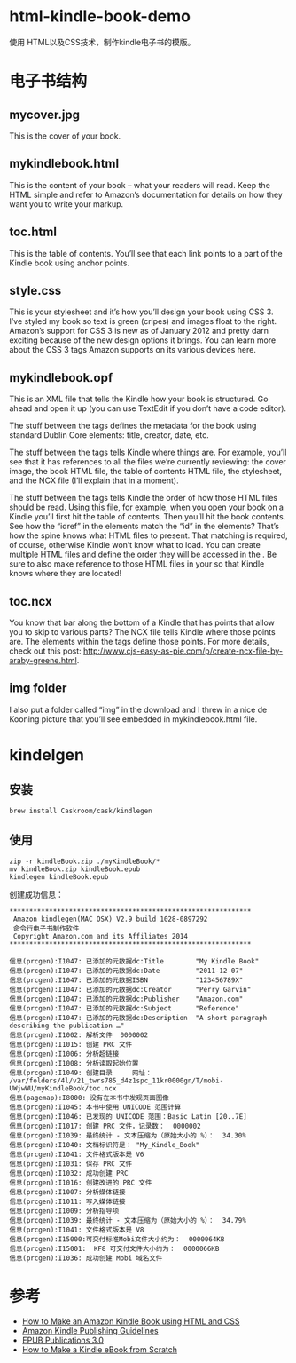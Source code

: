 # html-kindle-book-demo

使用 HTML以及CSS技术，制作kindle电子书的模版。


# 电子书结构

## mycover.jpg

This is the cover of your book.

## mykindlebook.html

This is the content of your book – what your readers will read. Keep the HTML simple and refer to Amazon’s documentation for details on how they want you to write your markup.

## toc.html

This is the table of contents. You’ll see that each link points to a part of the Kindle book using anchor points.

## style.css

This is your stylesheet and it’s how you’ll design your book using CSS 3. I’ve styled my book so text is green (cripes) and images float to the right. Amazon’s support for CSS 3 is new as of January 2012 and pretty darn exciting because of the new design options it brings. You can learn more about the CSS 3 tags Amazon supports on its various devices here.

## mykindlebook.opf

This is an XML file that tells the Kindle how your book is structured. Go ahead and open it up (you can use TextEdit if you don’t have a code editor).

The stuff between the <metadata> tags defines the metadata for the book using standard Dublin Core elements: title, creator, date, etc.

The stuff between the <manifest> tags tells Kindle where things are. For example, you’ll see that it has references to all the files we’re currently reviewing: the cover image, the book HTML file, the table of contents HTML file, the stylesheet, and the NCX file (I’ll explain that in a moment).

The stuff between the <spine> tags tells Kindle the order of how those HTML files should be read. Using this file, for example, when you open your book on a Kindle you’ll first hit the table of contents. Then you’ll hit the book contents. See how the “idref” in the <spine> elements match the “id” in the <manifest> elements? That’s how the spine knows what HTML files to present. That matching is required, of course, otherwise Kindle won’t know what to load. You can create multiple HTML files and define the order they will be accessed in the <spine>. Be sure to also make reference to those HTML files in your <manifest> so that Kindle knows where they are located!

## toc.ncx

You know that bar along the bottom of a Kindle that has points that allow you to skip to various parts? The NCX file tells Kindle where those points are. The <navPoint> elements within the <navMap> tags define those points. For more details, check out this post: http://www.cjs-easy-as-pie.com/p/create-ncx-file-by-araby-greene.html.

## img folder
I also put a folder called “img” in the download and I threw in a nice de Kooning picture that you’ll see embedded in mykindlebook.html file.


# kindelgen

## 安装
```
brew install Caskroom/cask/kindlegen
```

## 使用

```
zip -r kindleBook.zip ./myKindleBook/*
mv kindleBook.zip kindleBook.epub
kindlegen kindleBook.epub
```

创建成功信息：
```
*************************************************************
 Amazon kindlegen(MAC OSX) V2.9 build 1028-0897292 
 命令行电子书制作软件 
 Copyright Amazon.com and its Affiliates 2014 
*************************************************************

信息(prcgen):I1047: 已添加的元数据dc:Title        "My Kindle Book"
信息(prcgen):I1047: 已添加的元数据dc:Date         "2011-12-07"
信息(prcgen):I1047: 已添加的元数据ISBN            "123456789X"
信息(prcgen):I1047: 已添加的元数据dc:Creator      "Perry Garvin"
信息(prcgen):I1047: 已添加的元数据dc:Publisher    "Amazon.com"
信息(prcgen):I1047: 已添加的元数据dc:Subject      "Reference"
信息(prcgen):I1047: 已添加的元数据dc:Description  "A short paragraph describing the publication …"
信息(prcgen):I1002: 解析文件  0000002
信息(prcgen):I1015: 创建 PRC 文件
信息(prcgen):I1006: 分析超链接
信息(prcgen):I1008: 分析读取起始位置
信息(prcgen):I1049: 创建目录     网址： /var/folders/4l/v21_twrs785_d4z1spc_11kr0000gn/T/mobi-UWjwWU/myKindleBook/toc.ncx
信息(pagemap):I8000: 没有在本书中发现页面图像
信息(prcgen):I1045: 本书中使用 UNICODE 范围计算
信息(prcgen):I1046: 已发现的 UNICODE 范围：Basic Latin [20..7E]
信息(prcgen):I1017: 创建 PRC 文件，记录数：  0000002
信息(prcgen):I1039: 最终统计 - 文本压缩为（原始大小的 %）：  34.30%
信息(prcgen):I1040: 文档标识符是： "My_Kindle_Book"
信息(prcgen):I1041: 文件格式版本是 V6
信息(prcgen):I1031: 保存 PRC 文件
信息(prcgen):I1032: 成功创建 PRC
信息(prcgen):I1016: 创建改进的 PRC 文件
信息(prcgen):I1007: 分析媒体链接
信息(prcgen):I1011: 写入媒体链接
信息(prcgen):I1009: 分析指导项
信息(prcgen):I1039: 最终统计 - 文本压缩为（原始大小的 %）：  34.79%
信息(prcgen):I1041: 文件格式版本是 V8
信息(prcgen):I15000:可交付标准Mobi文件大小约为：  0000064KB
信息(prcgen):I15001:  KF8 可交付文件大小约为：  0000066KB
信息(prcgen):I1036: 成功创建 Mobi 域名文件
```

# 参考
* [How to Make an Amazon Kindle Book using HTML and CSS](http://www.perrygarvin.com/blog/2012/01/16/how-to-make-an-amazon-kindle-book-using-html-and-css/)
* [Amazon Kindle Publishing Guidelines](http://kindlegen.s3.amazonaws.com/AmazonKindlePublishingGuidelines.pdf)
* [EPUB Publications 3.0](http://www.idpf.org/epub/30/spec/epub30-publications.html)
* [How to Make a Kindle eBook from Scratch](https://www.aliciaramirez.com/2014/05/how-to-make-a-kindle-ebook-from-scratch/)

